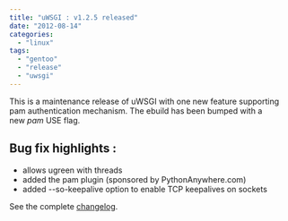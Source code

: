 ```yaml
---
title: "uWSGI : v1.2.5 released"
date: "2012-08-14"
categories: 
  - "linux"
tags: 
  - "gentoo"
  - "release"
  - "uwsgi"
---
```


This is a maintenance release of uWSGI with one new feature supporting pam authentication mechanism. The ebuild has been bumped with a new _pam_ USE flag.

## Bug fix highlights :

- allows ugreen with threads
- added the pam plugin (sponsored by PythonAnywhere.com)
- added --so-keepalive option to enable TCP keepalives on sockets

See the complete [changelog](http://lists.unbit.it/pipermail/uwsgi/2012-August/004597.html).
